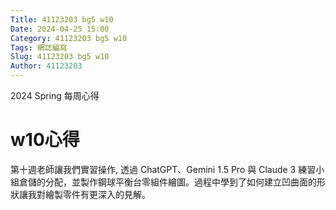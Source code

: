 ```yaml
---
Title: 41123203 bg5 w10
Date: 2024-04-25 15:00
Category: 41123203 bg5 w10
Tags: 網誌編寫
Slug: 41123203 bg5 w10
Author: 41123203
---
```


2024 Spring 每周心得

<!-- PELICAN_END_SUMMARY -->

# w10心得
第十週老師讓我們實習操作, 透過 ChatGPT、Gemini 1.5 Pro 與 Claude 3 練習小組倉儲的分配，並製作鋼球平衡台零組件繪圖。過程中學到了如何建立凹曲面的形狀讓我對繪製零件有更深入的見解。